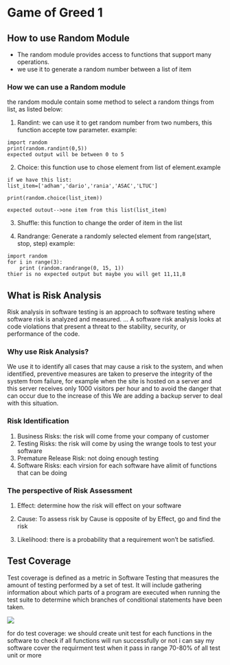 # Game of Greed 1

## How to use Random Module
- The random module provides access to functions that support many operations.
- we use it to generate a random number between a list of item

### How we can use a Random module

the random module contain some method to select a random things from list, as listed below:

1. Randint: we can use it to get random number from two numbers, this function accepte tow parameter.
example:
```
import random
print(random.randint(0,5))
expected output will be between 0 to 5
```
2. Choice: this function use to chose element from list of element.example
```
if we have this list:
list_item=['adham','dario','rania','ASAC','LTUC']

print(random.choice(list_item))

expected outout-->one item from this list(list_item)
```
3. Shuffle: this function to change the order of item in the list

4. Randrange: Generate a randomly selected element from range(start, stop, step)
example:
```
import random
for i in range(3):
    print (random.randrange(0, 15, 1))
thier is no expected output but maybe you will get 11,11,8 
```


## What is Risk Analysis

Risk analysis in software testing is an approach to software testing where software risk is analyzed and measured. ... A software risk analysis looks at code violations that present a threat to the stability, security, or performance of the code.

### Why use Risk Analysis?

We use it to identify all cases that may cause a risk to the system, and when identified, preventive measures are taken to preserve the integrity of the system from failure, for example when the site is hosted on a server and this server receives only 1000 visitors per hour and to avoid the danger that can occur due to the increase of this  We are adding a backup server to deal with this situation.

### Risk Identification

1. Business Risks: the risk will come frome your company of customer
2. Testing Risks: the risk will come by using the wrange tools to test your software
3. Premature Release Risk: not doing enough testing
4. Software Risks: each virsion for each software have alimit of functions that can be doing

### The perspective of Risk Assessment

1. Effect: determine how the risk will effect on your software

2. Cause: To assess risk by Cause is opposite of by Effect, go and find the risk

3. Likelihood: there is a probability that a requirement won’t be satisfied.


## Test Coverage


Test coverage is defined as a metric in Software Testing that measures the amount of testing performed by a set of test. It will include gathering information about which parts of a program are executed when running the test suite to determine which branches of conditional statements have been taken.

![](https://martinfowler.com/bliki/images/testCoverage/sketch.png)


for do test coverage:
we should create unit test for each functions in the software to check if all functions will run successfully or not
i can say my software cover the requirment test when it pass  in range 70-80% of all test unit or more 

